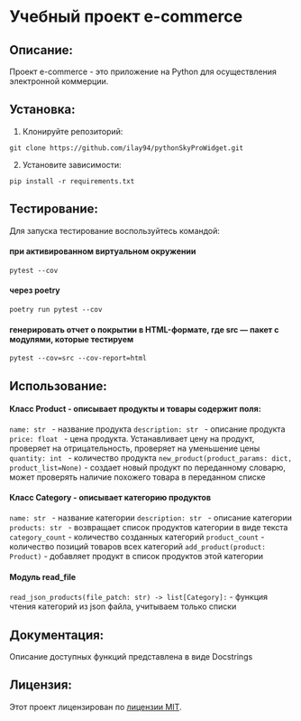 # Учебный проект e-commerce

## Описание:

Проект e-commerce - это приложение на Python для осуществления электронной коммерции.

## Установка:

1. Клонируйте репозиторий:
```
git clone https://github.com/ilay94/pythonSkyProWidget.git
```
2. Установите зависимости:
```
pip install -r requirements.txt
```
## Тестирование:
Для запуска тестирование воспользуйтесь командой:
#### при активированном виртуальном окружении
```
pytest --cov
```
#### через poetry
```
poetry run pytest --cov
```
#### генерировать отчет о покрытии в HTML-формате, где src — пакет c модулями, которые тестируем
```
pytest --cov=src --cov-report=html
```
## Использование:
#### Класс Product - описывает продукты и товары содержит поля:
```name: str ```  - название продукта 
```description: str ``` - описание продукта
```price: float ``` - цена продукта. Устанавливает цену на продукт, проверяет на отрицательность, проверяет на уменьшение цены
```quantity: int ``` - количество продукта
```new_product(product_params: dict, product_list=None)``` - создает новый продукт по переданному словарю, может проверять наличие похожего товара в переданном списке

#### Класс Category - описывает категорию продуктов
```name: str ```  - название категории
```description: str ```  - описание категории
```products: str ```  - возвращает список продуктов категории в виде текста
```category_count```  - количество созданных категорий
```product_count```  - количество позиций товаров всех категорий
```add_product(product: Product)``` - добавляет продукт в список продуктов этой категории

#### Модуль read_file
```read_json_products(file_patch: str) -> list[Category]:``` - функция чтения категорий из json файла, учитываем только списки

## Документация:

Описание доступных функций представлена в виде Docstrings 

## Лицензия:

Этот проект лицензирован по [лицензии MIT](https://choosealicense.com/licenses/mit/).